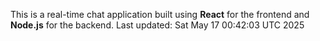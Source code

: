 This is a real-time chat application built using **React** for the frontend and **Node.js** for the backend.
Last updated: Sat May 17 00:42:03 UTC 2025
